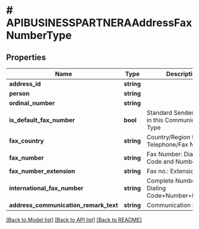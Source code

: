 # # APIBUSINESSPARTNERAAddressFaxNumberType

## Properties

Name | Type | Description | Notes
------------ | ------------- | ------------- | -------------
**address_id** | **string** |  | [optional]
**person** | **string** |  | [optional]
**ordinal_number** | **string** |  | [optional]
**is_default_fax_number** | **bool** | Standard Sender Address in this Communication Type | [optional]
**fax_country** | **string** | Country/Region for Telephone/Fax Number | [optional]
**fax_number** | **string** | Fax Number: Dialing Code and Number | [optional]
**fax_number_extension** | **string** | Fax no.: Extension | [optional]
**international_fax_number** | **string** | Complete Number: Dialing Code+Number+Extension | [optional]
**address_communication_remark_text** | **string** | Communication link notes | [optional]

[[Back to Model list]](../../README.md#models) [[Back to API list]](../../README.md#endpoints) [[Back to README]](../../README.md)
